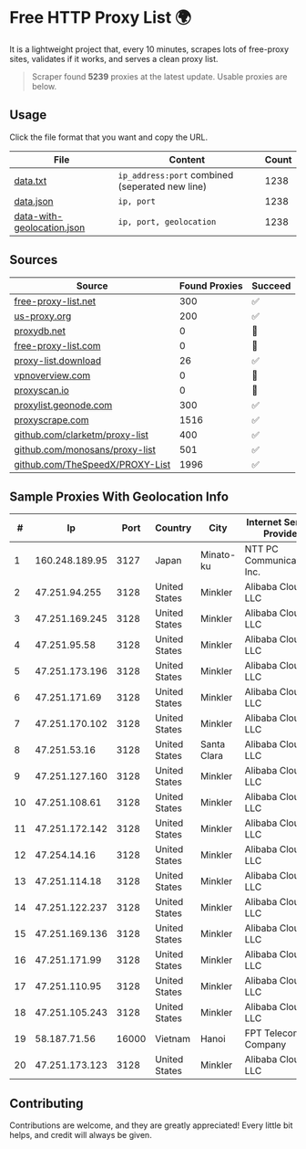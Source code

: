 
# Free HTTP Proxy List 🌍

It is a lightweight project that, every 10 minutes, scrapes lots of free-proxy sites, validates if it works, and serves a clean proxy list.


> Scraper found **5239** proxies at the latest update. Usable proxies are below.

## Usage

Click the file format that you want and copy the URL.


|File|Content|Count|
|----|-------|-----|
|[data.txt](https://raw.githubusercontent.com/themiralay/Proxy-List-World/master/data.txt)|`ip_address:port` combined (seperated new line)|1238|
|[data.json](https://raw.githubusercontent.com/themiralay/Proxy-List-World/master/data.json)|`ip, port`|1238|
|[data-with-geolocation.json](https://raw.githubusercontent.com/themiralay/Proxy-List-World/master/data-with-geolocation.json)|`ip, port, geolocation`|1238|

## Sources

|Source|Found Proxies|Succeed|
|------|-------------|-------|
|[free-proxy-list.net](https://free-proxy-list.net)|300|✅|
|[us-proxy.org](https://www.us-proxy.org)|200|✅|
|[proxydb.net](http://proxydb.net)|0|🚫|
|[free-proxy-list.com](https://free-proxy-list.com/?page=&port=&type%5B%5D=http&type%5B%5D=https&up_time=0&search=Search)|0|🚫|
|[proxy-list.download](https://www.proxy-list.download/HTTP)|26|✅|
|[vpnoverview.com](https://vpnoverview.com/privacy/anonymous-browsing/free-proxy-servers)|0|🚫|
|[proxyscan.io](https://www.proxyscan.io)|0|🚫|
|[proxylist.geonode.com](https://proxylist.geonode.com/api/proxy-list?limit=300&page=1&sort_by=lastChecked&sort_type=desc&protocols=http,https)|300|✅|
|[proxyscrape.com](https://api.proxyscrape.com/v2/?request=displayproxies&protocol=http&timeout=10000&country=all&ssl=all&anonymity=all)|1516|✅|
|[github.com/clarketm/proxy-list](https://raw.githubusercontent.com/clarketm/proxy-list/master/proxy-list-raw.txt)|400|✅|
|[github.com/monosans/proxy-list](https://raw.githubusercontent.com/monosans/proxy-list/main/proxies/http.txt)|501|✅|
|[github.com/TheSpeedX/PROXY-List](https://raw.githubusercontent.com/TheSpeedX/PROXY-List/master/http.txt)|1996|✅|


## Sample Proxies With Geolocation Info

|#|Ip|Port|Country|City|Internet Service Provider|
|-|--|----|-------|----|-------------------------|
|1|160.248.189.95|3127|Japan|Minato-ku|NTT PC Communications, Inc.|
|2|47.251.94.255|3128|United States|Minkler|Alibaba Cloud LLC|
|3|47.251.169.245|3128|United States|Minkler|Alibaba Cloud LLC|
|4|47.251.95.58|3128|United States|Minkler|Alibaba Cloud LLC|
|5|47.251.173.196|3128|United States|Minkler|Alibaba Cloud LLC|
|6|47.251.171.69|3128|United States|Minkler|Alibaba Cloud LLC|
|7|47.251.170.102|3128|United States|Minkler|Alibaba Cloud LLC|
|8|47.251.53.16|3128|United States|Santa Clara|Alibaba Cloud LLC|
|9|47.251.127.160|3128|United States|Minkler|Alibaba Cloud LLC|
|10|47.251.108.61|3128|United States|Minkler|Alibaba Cloud LLC|
|11|47.251.172.142|3128|United States|Minkler|Alibaba Cloud LLC|
|12|47.254.14.16|3128|United States|Minkler|Alibaba Cloud LLC|
|13|47.251.114.18|3128|United States|Minkler|Alibaba Cloud LLC|
|14|47.251.122.237|3128|United States|Minkler|Alibaba Cloud LLC|
|15|47.251.169.136|3128|United States|Minkler|Alibaba Cloud LLC|
|16|47.251.171.99|3128|United States|Minkler|Alibaba Cloud LLC|
|17|47.251.110.95|3128|United States|Minkler|Alibaba Cloud LLC|
|18|47.251.105.243|3128|United States|Minkler|Alibaba Cloud LLC|
|19|58.187.71.56|16000|Vietnam|Hanoi|FPT Telecom Company|
|20|47.251.173.123|3128|United States|Minkler|Alibaba Cloud LLC|



## Contributing

Contributions are welcome, and they are greatly appreciated! Every
little bit helps, and credit will always be given.

